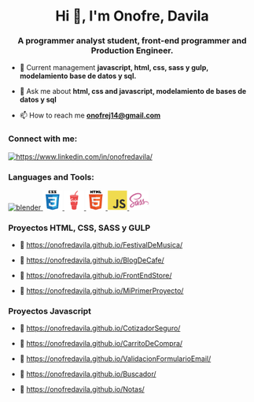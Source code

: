 <h1 align="center">Hi 👋, I'm Onofre, Davila</h1>
<h3 align="center">A programmer analyst student, front-end programmer and Production Engineer.</h3>

- 🌱 Current management **javascript, html, css, sass y gulp, modelamiento base de datos y sql.**

- 💬 Ask me about **html, css and javascript, modelamiento de bases de datos y sql**

- 📫 How to reach me **onofrej14@gmail.com**

<h3 align="left">Connect with me:</h3>
<p align="left">
<a href="https://www.linkedin.com/in/onofredavila" target="blank"><img align="center" src="https://raw.githubusercontent.com/rahuldkjain/github-profile-readme-generator/master/src/images/icons/Social/linked-in-alt.svg" alt="https://www.linkedin.com/in/onofredavila/" height="30" width="40" /></a>
</p>

<h3 align="left">Languages and Tools:</h3>
<p align="left"> <a href="https://www.blender.org/" target="_blank" rel="noreferrer"> <img src="https://download.blender.org/branding/community/blender_community_badge_white.svg" alt="blender" width="40" height="40"/> </a> <a href="https://www.w3schools.com/css/" target="_blank" rel="noreferrer"> <img src="https://raw.githubusercontent.com/devicons/devicon/master/icons/css3/css3-original-wordmark.svg" alt="css3" width="40" height="40"/> </a> <a href="https://gulpjs.com" target="_blank" rel="noreferrer"> <img src="https://raw.githubusercontent.com/devicons/devicon/master/icons/gulp/gulp-plain.svg" alt="gulp" width="40" height="40"/> </a> <a href="https://www.w3.org/html/" target="_blank" rel="noreferrer"> <img src="https://raw.githubusercontent.com/devicons/devicon/master/icons/html5/html5-original-wordmark.svg" alt="html5" width="40" height="40"/> </a> <a href="https://developer.mozilla.org/en-US/docs/Web/JavaScript" target="_blank" rel="noreferrer"> <img src="https://raw.githubusercontent.com/devicons/devicon/master/icons/javascript/javascript-original.svg" alt="javascript" width="40" height="40"/> </a> <a href="https://sass-lang.com" target="_blank" rel="noreferrer"> <img src="https://raw.githubusercontent.com/devicons/devicon/master/icons/sass/sass-original.svg" alt="sass" width="40" height="40"/> </a> </p>

<h3 align="left">Proyectos HTML, CSS, SASS y GULP</h3>

- 🌱 https://onofredavila.github.io/FestivalDeMusica/

- 🌱 https://onofredavila.github.io/BlogDeCafe/

- 🌱 https://onofredavila.github.io/FrontEndStore/

- 🌱 https://onofredavila.github.io/MiPrimerProyecto/
  
<h3 align="left">Proyectos Javascript</h3>

- 🌱 https://onofredavila.github.io/CotizadorSeguro/

- 🌱 https://onofredavila.github.io/CarritoDeCompra/
  
- 🌱 https://onofredavila.github.io/ValidacionFormularioEmail/
  
- 🌱 https://onofredavila.github.io/Buscador/
  
- 🌱 https://onofredavila.github.io/Notas/
<!--
**OnofreDavila/onofredavila** is a ✨ _special_ ✨ repository because its `README.md` (this file) appears on your GitHub profile.

Here are some ideas to get you started:

- 🔭 I’m currently working on ...
- 🌱 I’m currently learning ...
- 👯 I’m looking to collaborate on ...
- 🤔 I’m looking for help with ...
- 💬 Ask me about ...
- 📫 How to reach me: ...
- 😄 Pronouns: ...
- ⚡ Fun fact: ...
-->
